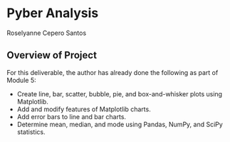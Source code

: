 # Pyber Analysis
Roselyanne Cepero Santos

## Overview of Project
For this deliverable, the author has already done the following as part of Module 5:

* Create line, bar, scatter, bubble, pie, and box-and-whisker plots using Matplotlib.
* Add and modify features of Matplotlib charts.
* Add error bars to line and bar charts.
* Determine mean, median, and mode using Pandas, NumPy, and SciPy statistics.
